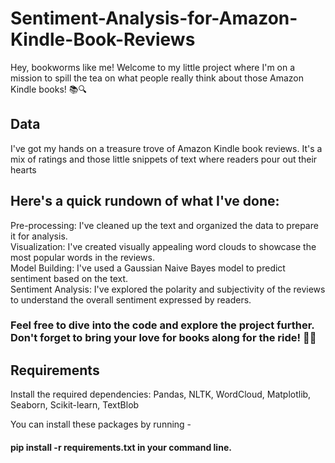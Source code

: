 # Sentiment-Analysis-for-Amazon-Kindle-Book-Reviews

Hey, bookworms like me! Welcome to my little project where I'm on a mission to spill the tea on what people really think about those Amazon Kindle books! 📚🔍

## Data
I've got my hands on a treasure trove of Amazon Kindle book reviews. It's a mix of ratings and those little snippets of text where readers pour out their hearts

## Here's a quick rundown of what I've done:

Pre-processing: I've cleaned up the text and organized the data to prepare it for analysis.<br />
Visualization: I've created visually appealing word clouds to showcase the most popular words in the reviews. <br />
Model Building: I've used a Gaussian Naive Bayes model to predict sentiment based on the text. <br />
Sentiment Analysis: I've explored the polarity and subjectivity of the reviews to understand the overall sentiment expressed by readers. <br />

### Feel free to dive into the code and explore the project further. Don't forget to bring your love for books along for the ride! 📖💫

## Requirements
Install the required dependencies:
Pandas,
NLTK,
WordCloud,
Matplotlib,
Seaborn,
Scikit-learn,
TextBlob

You can install these packages by running -
#### pip install -r requirements.txt in your command line.
